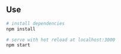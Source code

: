 
## Use

``` bash
# install dependencies
npm install

# serve with hot reload at localhost:3000
npm start
```